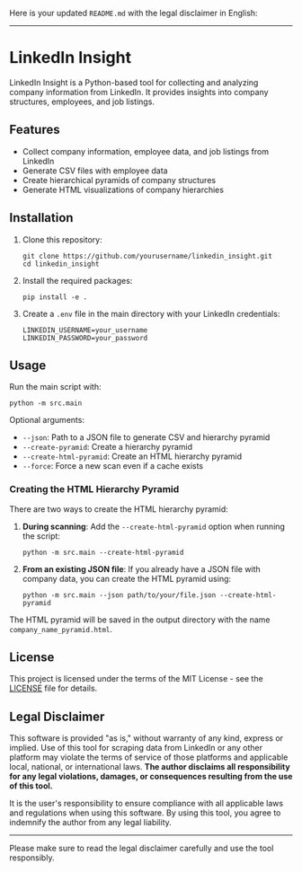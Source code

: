 Here is your updated `README.md` with the legal disclaimer in English:

---

# LinkedIn Insight

LinkedIn Insight is a Python-based tool for collecting and analyzing company information from LinkedIn. It provides insights into company structures, employees, and job listings.

## Features

- Collect company information, employee data, and job listings from LinkedIn
- Generate CSV files with employee data
- Create hierarchical pyramids of company structures
- Generate HTML visualizations of company hierarchies

## Installation

1. Clone this repository:
   ```
   git clone https://github.com/yourusername/linkedin_insight.git
   cd linkedin_insight
   ```

2. Install the required packages:
   ```
   pip install -e .
   ```

3. Create a `.env` file in the main directory with your LinkedIn credentials:
   ```
   LINKEDIN_USERNAME=your_username
   LINKEDIN_PASSWORD=your_password
   ```

## Usage

Run the main script with:

```
python -m src.main
```

Optional arguments:
- `--json`: Path to a JSON file to generate CSV and hierarchy pyramid
- `--create-pyramid`: Create a hierarchy pyramid
- `--create-html-pyramid`: Create an HTML hierarchy pyramid
- `--force`: Force a new scan even if a cache exists

### Creating the HTML Hierarchy Pyramid

There are two ways to create the HTML hierarchy pyramid:

1. **During scanning**:
   Add the `--create-html-pyramid` option when running the script:
   ```
   python -m src.main --create-html-pyramid
   ```

2. **From an existing JSON file**:
   If you already have a JSON file with company data, you can create the HTML pyramid using:
   ```
   python -m src.main --json path/to/your/file.json --create-html-pyramid
   ```

The HTML pyramid will be saved in the output directory with the name `company_name_pyramid.html`.

## License

This project is licensed under the terms of the MIT License - see the [LICENSE](LICENSE) file for details.

## Legal Disclaimer

This software is provided "as is," without warranty of any kind, express or implied. Use of this tool for scraping data from LinkedIn or any other platform may violate the terms of service of those platforms and applicable local, national, or international laws. **The author disclaims all responsibility for any legal violations, damages, or consequences resulting from the use of this tool.**

It is the user's responsibility to ensure compliance with all applicable laws and regulations when using this software. By using this tool, you agree to indemnify the author from any legal liability.

---

Please make sure to read the legal disclaimer carefully and use the tool responsibly.
